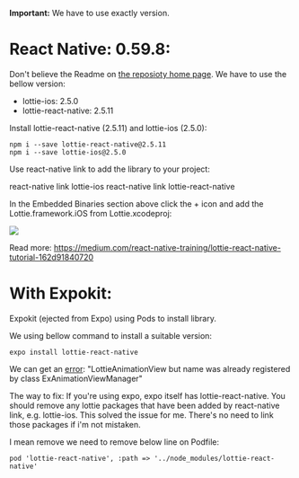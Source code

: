 **Important:** We have to use exactly version.

# React Native: 0.59.8:

Don't believe the Readme on [the reposioty home page](https://github.com/react-native-community/lottie-react-native#installing-react-native--059x).
We have to use the bellow version:

* lottie-ios: 2.5.0
* lottie-react-native: 2.5.11


Install lottie-react-native (2.5.11) and lottie-ios (2.5.0):


```
npm i --save lottie-react-native@2.5.11
npm i --save lottie-ios@2.5.0
```
Use react-native link to add the library to your project:

react-native link lottie-ios
react-native link lottie-react-native



In the Embedded Binaries section above click the + icon and add the Lottie.framework.iOS from Lottie.xcodeproj:

![](https://miro.medium.com/max/1234/1*9xdWL-x1dgXdD54DppamIw.png)

Read more: https://medium.com/react-native-training/lottie-react-native-tutorial-162d91840720

# With Expokit:

Expokit (ejected from Expo) using Pods to install library.

We using bellow command to install a suitable version: 

```
expo install lottie-react-native
```

We can get an [error](https://github.com/react-native-community/lottie-react-native/issues/409): "LottieAnimationView but name was already registered by class ExAnimationViewManager"

The way to fix: If you're using expo, expo itself has lottie-react-native. You should remove any lottie packages that have been added by react-native link, e.g. lottie-ios. This solved the issue for me. There's no need to link those packages if i'm not mistaken.

I mean remove we need to remove below line on Podfile: 
```
pod 'lottie-react-native', :path => '../node_modules/lottie-react-native'
```

